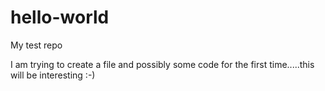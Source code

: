 # hello-world
My test repo

I am trying to create a file and possibly some code for the first time.....this will be interesting :-)
